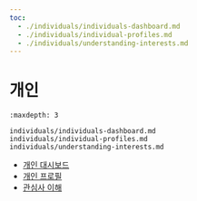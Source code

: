 ```yaml
---
toc:
  - ./individuals/individuals-dashboard.md
  - ./individuals/individual-profiles.md
  - ./individuals/understanding-interests.md
---
```

# 개인

```{toctree}
:maxdepth: 3

individuals/individuals-dashboard.md
individuals/individual-profiles.md
individuals/understanding-interests.md
```

- [개인 대시보드](./individuals/individuals-dashboard.md)
- [개인 프로필](./individuals/individual-profiles.md)
- [관심사 이해](./individuals/understanding-interests.md)
